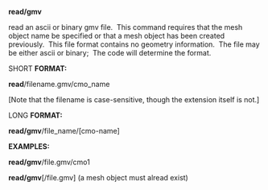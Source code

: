 
 **read/gmv**

  read an ascii or binary gmv file.  This command requires that the
  mesh object name be specified or that a mesh object has been created
  previously.  This file format contains no geometry information.  The
  file may be either ascii or binary;  The code will determine the
  format.

 SHORT **FORMAT:**

  **read**/filename.gmv/cmo\_name

  

  [Note that the filename is case-sensitive, though the extension
  itself is not.]

 LONG **FORMAT:**

  **read/gmv**/file\_name/[cmo-name]

 **EXAMPLES:**

  **read/gmv**/file.gmv/cmo1

  **read/gmv**[/file.gmv] 
  (a mesh object must alread exist)
